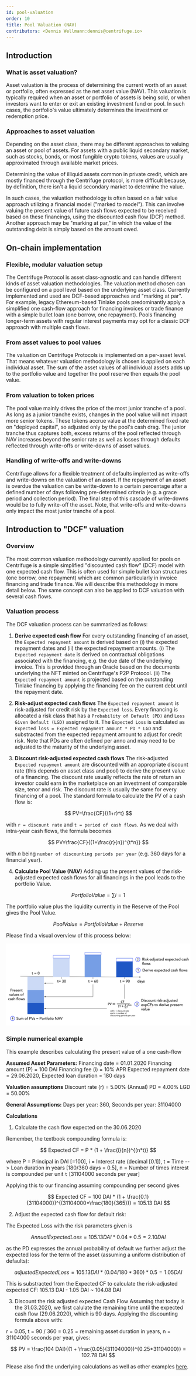 ```yaml
---
id: pool-valuation
order: 10
title: Pool Valuation (NAV)
contributors: <Dennis Wellmann:dennis@centrifuge.io>
---
```


## Introduction

### What is asset valuation?

Asset valuation is the process of determining the current worth of an asset or portfolio, often expressed as the net asset value (NAV). This valuation is typically required when an asset or portfolio of assets is being sold, or when investors want to enter or exit an existing investment fund or pool. In such cases, the portfolio's value ultimately determines the investment or redemption price.

### Approaches to asset valuation

Depending on the asset class, there may be different approaches to valuing an asset or pool of assets. For assets with a public liquid secondary market, such as stocks, bonds, or most fungible crypto tokens, values are usually approximated through available market prices.

Determining the value of illiquid assets common in private credit, which are mostly financed through the Centrifuge protocol, is more difficult because, by definition, there isn't a liquid secondary market to determine the value.

In such cases, the valuation methodology is often based on a fair value approach utilizing a financial model ("marked to model"). This can involve valuing the present value of future cash flows expected to be received based on these financings, using the discounted cash flow (DCF) method. Another approach may be "marking at par," in which the value of the outstanding debt is simply based on the amount owed.

## On-chain implementation

### Flexible, modular valuation setup

The Centrifuge Protocol is asset class-agnostic and can handle different kinds of asset valuation methodologies. The valuation method chosen can be configured on a pool level based on the underlying asset class. Currently implemented and used are DCF-based approaches and "marking at par". For example, legacy Ethereum-based Tinlake pools predominantly apply a simplified one cash-flow approach for financing invoices or trade finance with a simple bullet loan (one borrow, one repayment). Pools financing longer-term assets with regular interest payments may opt for a classic DCF approach with multiple cash flows.

### From asset values to pool values

The valuation on Centrifuge Protocols is implemented on a per-asset level. That means whatever valuation methodology is chosen is applied on each individual asset. The sum of the asset values of all individual assets adds up to the portfolio value and together the pool reserve then equals the pool value.

### From valuation to token prices

The pool value mainly drives the price of the most junior tranche of a pool. As long as a junior tranche exists, changes in the pool value will not impact more senior tokens. These tokens accrue value at the determined fixed rate on "deployed capital", so adjusted only by the pool's cash drag. The junior tranche thus captures both, excess returns of the pool reflected through NAV increases beyond the senior rate as well as losses through defaults reflected through write-offs or write-downs of asset values.

### Handling of write-offs and write-downs

Centrifuge allows for a flexible treatment of defaults implented as write-offs and write-downs on the valuation of an asset. If the repayment of an asset is overdue the valuation can be writte-down to a certain percentage after a defined number of days following pre-determined criteria (e.g. a grace period and collection period). The final step of this cascade of write-downs would be to fully write-off the asset. Note, that write-offs and write-downs only impact the most junior tranche of a pool.

## Introduction to "DCF" valuation

### Overview

The most common valuation methodology currently applied for pools on Centrifuge is a simple simplified "discounted cash flow" (DCF) model with one expected cash flow. This is often used for simple bullet loan structures (one borrow, one repayment) which are common particularly in invoice financing and trade finance. We will describe this methodology in more detail below. The same concept can also be applied to DCF valuation with several cash flows.

### Valuation process

The DCF valuation process can be summarized as follows:

1. **Derive expected cash flow**
   For every outstanding financing of an asset, the `Expected repayment amount` is derived based on (i) the expected repayment dates and (ii) the expected repayment amounts.
   (i) The `Expected repayment date` is derived on contractual obligations associated with the financing, e.g. the due date of the underlying invoice. This is provided through an Oracle based on the documents underlying the NFT minted on Centrifuge's P2P Protocol.
   (ii) The `Expected repayment amount` is projected based on the outstanding Tinlake financing by applying the financing fee on the current debt until the repayment date.

2. **Risk-adjust expected cash flows**
   The `Expected repayment amount` is risk-adjusted for credit risk by the `Expected loss`. Every financing is allocated a risk class that has a `Probability of Default (PD)` and `Loss Given Default (LGD)` assigned to it. The `Expected Loss` is calculated as `Expected loss = Expected repayment amount * PD * LGD` and substracted from the expected repayment amount to adjust for credit risk. Note that PDs are often defined per anno and may need to be adjusted to the maturity of the underlying asset.

3. **Discount risk-adjusted expected cash flows**
   The risk-adjusted `Expected repayment amount` are discounted with an appropriate discount rate (this depends on asset class and pool) to derive the present value of a financing. The discount rate usually reflects the rate of return an investor could earn in the marketplace on an investment of comparable size, tenor and risk. The discount rate is usually the same for every financing of a pool.
   The standard formula to calculate the PV of a cash flow is:

$$
PV=\frac{CF}{(1+r)^t}
$$

with `r = discount rate` and `t = period of cash flows`. As we deal with intra-year cash flows, the formula becomes

$$
PV=\frac{CF}{(1+\frac{r}{n})^{t*n}}
$$

with $n$ being `number of discounting periods per year` (e.g. 360 days for a financial year).

4. **Calculate Pool Value (NAV)**
   Adding up the present values of the risk-adjusted expected cash flows for all financings in the pool leads to the portfolio Value.

$$
Portfolio Value = \sum{i=1}{}{}
$$

The portfolio value plus the liquidity currently in the Reserve of the Pool gives the Pool Value.

$$
Pool Value = Portfolio Value + Reserve
$$

Please find a visual overview of this process below:

![Valuation](./images/calculate_NAV.png#width=80%;)

### Simple numerical example

This example describes calculating the present value of a one cash-flow

**Assumed Asset Parameters:**
Financing date = 01.01.2020
Financing amount (P) = 100 DAI
Financing fee (i) = 10% APR
Expected repayment date = 29.06.2020,
Expected loan duration = 180 days

**Valuation assumptions**
Discount rate (r) = 5.00%
(Annual) PD = 4.00%
LGD = 50.00%

**General Assumptions:**
Days per year: 360,
Seconds per year: 31104000

**Calculations**

1. Calculate the cash flow expected on the 30.06.2020

Remember, the textbook compounding formula is:

$$
Expected CF = P * (1 + \frac{i}{n})^{(n*t)}
$$

where
P = Principal in DAI [=100],
i = Interest rate (decimal [0.1]),
t = Time --> Loan duration in years [180/360 days = 0.5],
n = Number of times interest is compounded per unit `t` [31104000 seconds per year]

Applying this to our financing assuming compounding per second gives

$$
Expected CF = 100 DAI * (1 + \frac{0.1}{31104000})^{(31104000*\frac{180}{365})} = 105.13 DAI
$$

2. Adjust the expected cash flow for default risk:

The Expected Loss with the risk parameters given is

$$
Annual Expected Loss = 105.13 DAI * 0.04 * 0.5 = 2.10 DAI
$$

as the PD expresses the annual probability of default we further adjust the expected loss for the term of the asset (assuming a uniform distribution of defaults):

$$
adjusted Expected Loss = 105.13 DAI * (0.04/180*360) * 0.5 = 1.05 DAI
$$

This is substracted from the Expected CF to calculate the risk-adjusted expected CF: 105.13 DAI - 1.05 DAI ~ 104.08 DAI

3. Discount the risk adjusted expected Cash Flow
   Assuming that today is the 31.03.2020, we first calulate the remaining time until the expected cash flow (29.06.2020), which is 90 days. Applying the discounting formula above with:

r = 0.05,
t = 90 / 360 = 0.25 = remaining asset duration in years,
n = 31104000 seconds per year,
gives:

$$
PV = \frac{104 DAI}{(1 + \frac{0.05}{31104000})^{0.25*31104000}} = 102.78 DAI
$$

Please also find the underlying calculations as well as other examples [here](https://docs.google.com/spreadsheets/d/1O124ru0MsdKLsOjRRUqlb4zAoIC5RNgNfQpxbAv1wNw/edit#gid=1005868729).
